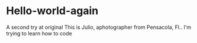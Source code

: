 # Hello-world-again
A second try at original
This is Julio, aphotographer from Pensacola, Fl.. I'm trying to learn how to code
